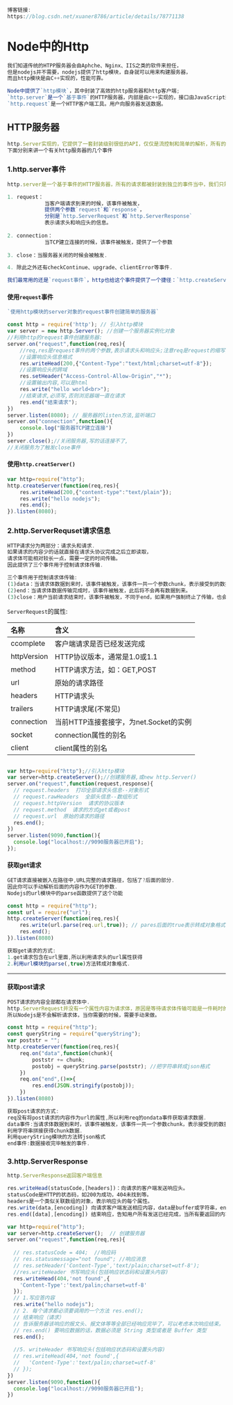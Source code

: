 ```js
博客链接:
https://blog.csdn.net/xuaner8786/article/details/78771138                https://blog.csdn.net/weixin_33831196/article/details/92069542 
```

# Node中的Http

```js
我们知道传统的HTPP服务器会由Aphche、Nginx、IIS之类的软件来担任，
但是nodejs并不需要，nodejs提供了http模块，自身就可以用来构建服务器，
而且http模块是由C++实现的，性能可靠。

Node中提供了`http模块`，其中封装了高效的http服务器和http客户端;
`http.server`是一个`基于事件`的HTTP服务器，内部是由c++实现的，接口由JavaScript封装; 
`http.request`是一个HTTP客户端工具。用户向服务器发送数据。 
```

## HTTP服务器

```js
http.Server实现的，它提供了一套封装级别很低的API，仅仅是流控制和简单的解析，所有的高层功能都需要通过它的接口。
下面分别来讲一个有关http服务器的几个事件
```

### 1.http.server事件

```js
http.server是一个基于事件的HTTP服务器，所有的请求都被封装到独立的事件当中，我们只需要对他的事件编写相应的行数就可以实现HTTP服务器的所有功能，它继承自EventEmitter,提供了以下的事件：
```

```js
1. request：
		    当客户端请求到来的时候，该事件被触发，
			提供两个参数`request`和`response`，
            分别是`http.ServerRequest`和`http.ServerResponse`
            表示请求头和响应头的信息。
            
2. connection：
			当TCP建立连接的时候，该事件被触发，提供了一个参数				    socket，为net.socket的实例(底层协议对象).
            
3. close：当服务器关闭的时候会被触发.

4. 除此之外还有checkContinue、upgrade、clientError等事件.
```

```js
我们最常用的还是`request事件`，http也给这个事件提供了一个捷径：`http.createServer()`
```

#### 使用`request`事件  ####

```js
`使用http模块的server对象的request事件创建简单的服务器`
```

```js
const http = require('http'); // 引入http模块
var server = new http.Server(); //创建一个服务器实例化对象
//利用http的request事件创建服务器:
server.on("request",function(req,res){
    //req,res是request事件的两个参数,表示请求头和响应头;注意req是request的缩写,和request事件的区别是一个是事件,一个是事件的参数.
    //设置响应头信息格式
    res.writeHead(200,{"Content-Type":"text/html;charset=utf-8"});
    //设置响应头的跨域
    res.setHeader("Access-Control-Allow-Origin","*");
    //设置输出内容,可以是html
    res.write("hello world<br>");
    //结束请求,必须写,否则浏览器端一直在请求
    res.end("结束请求");
})
server.listen(8080); // 服务器的listen方法,监听端口
server.on("connection",function(){
    console.log("服务器TCP建立连接")
})
server.close();//关闭服务器,写的话连接不了,
//关闭服务为了触发close事件
```

#### 使用`http.creatServer()` ####

```js
var http=require("http");
http.createServer(function(req,res){ 
    res.writeHead(200,{"content-type":"text/plain"});
    res.write("hello nodejs");
    res.end();
}).listen(8080);
```

### 2.http.ServerRequset请求信息 ###

```js
HTTP请求分为两部分：请求头和请求.
如果请求的内容少的话就直接在请求头协议完成之后立即读取，
请求体可能相对较长一点，需要一定的时间传输。
因此提供了三个事件用于控制请求体传输.
```

```js
三个事件用于控制请求体传输:
(1)data：当请求体数据到来时，该事件被触发，该事件一共一个参数chunk，表示接受到的数据。 
(2)end：当请求体数据传输完成时，该事件被触发，此后将不会再有数据到来。 
(3)close：用户当前请求结束时，该事件被触发，不同于end，如果用户强制终止了传输，也会触发close 
```

`ServerRequest`的属性:

| 名称        | 含义                                   |
| :---------- | :------------------------------------- |
| ccomplete   | 客户端请求是否已经发送完成             |
| httpVersion | HTTP协议版本，通常是1.0或1.1           |
| method      | HTTP请求方法，如：GET,POST             |
| url         | 原始的请求路径                         |
| headers     | HTTP请求头                             |
| trailers    | HTTP请求尾(不常见)                     |
| connection  | 当前HTTP连接套接字，为net.Socket的实例 |
| socket      | connection属性的别名                   |
| client      | client属性的别名                       |

```js

var http=require("http");//引入http模块
var server=http.createServer();//创建服务器,或new http.Server()
server.on("request",function(request,response){
  // request.headers  打印全部请求头信息--对象形式
  // request.rawHeaders  全部头信息--数组形式
  // request.httpVersion  请求的协议版本
  // request.method  请求的方式get或者post
  // request.url  原始的请求的路径 
  res.end();
})
server.listen(9090,function(){
  console.log("localhost://9090服务器已开启");
});
```

#### 获取get请求 ####

```js
GET请求直接被嵌入在路径中,URL完整的请求路径，包括了?后面的部分.
因此你可以手动解析后面的内容作为GET的参数.
Nodejs的url模块中的parse函数提供了这个功能
```

```js
const http = require("http");
const url = require("url");
http.createServer(function(req,res){
    res.write(url.parse(req.url,true)); // pares后面的true表示转成对象格式
    res.end();
}).listen(8080)
```

```js
获取get请求的方式:
1.get请求包含在url里面,所以利用请求头的url属性获得
2.利用url模块的parse(,true)方法转成对象格式.
```

---

#### 获取post请求 ####

```js
POST请求的内容全部都在请求体中.
http.ServerRequest并没有一个属性内容为请求体，原因是等待请求体传输可能是一件耗时的工作。譬如上传文件。恶意的POST请求会大大消耗服务器的资源。
所以Nodejs是不会解析请求体，当你需要的时候，需要手动来做。
```

```js
const http = require("http");
const queryString = require("queryString");
var poststr = "";
http.createServer(function(req,res){
    req.on("data",function(chunk){
        poststr += chunk;
        postobj = queryString.parse(poststr); //把字符串转成json格式
    })
    req.on("end",()=>{
        res.end(JSON.stringify(postobj));
    })
}).listen(8080)
```

```js
获取post请求的方式:
req没有将post请求的内容作为url的属性,所以利用req的ondata事件获取请求数据.
data事件:当请求体数据到来时，该事件被触发，该事件一共一个参数chunk，表示接受到的数据。 
利用字符串拼接获得chunk数据.
利用queryString模块的方法转json格式
end事件:数据接收完毕触发的事件.
```

### 3.http.ServerResponse ###

```js
http.ServerResponse返回客户端信息
```

```js
res.writeHead(statusCode,[headers])：向请求的客户端发送响应头。 
statusCode是HTTP的状态码，如200为成功，404未找到等。 
headers是一个类似关联数组的对象，表示响应头的每个属性。 
res.write(data,[encoding]) 向请求客户端发送相应内容，data是buffer或字符串，encoding为编码 
res.end([data],[encoding]) 结束响应，告知用户所有发送已经完成，当所有要返回的内容发送完毕，该函数必须被调用一次，如果不调用，客户端永远处于等待状态
```

```js
var http=require("http");
var server=http.createServer();  // 创建服务器
server.on("request",function(req,res){
 
  // res.statusCode = 404;  //响应码
  // res.statusmessage="not found"; //响应消息
  // res.setHeader('Content-Type','text/plain;charset=utf-8');
  //res.writeHeader 书写响应头(包括响应状态码和设置头内容)
  res.writeHead(404,'not found',{
    'Content-Type':'text/palin;charset=utf-8'
  });
  // 1.写应答内容
  res.write("hello nodejs"); 
  // 2. 每个请求都必须要调用的一个方法 res.end();
  // 结束响应（请求）
  // 告诉服务器该响应的报文头、报文体等等全部已经响应完毕了，可以考虑本次响应结束。
  // res.end() 要响应数据的话，数据必须是 String 类型或者是 Buffer 类型
  res.end();
 
  //5. writeHeader 书写响应头(包括响应状态码和设置头内容)
  // res.writeHead(404,'not found',{
  //   'Content-Type':'text/palin;charset=utf-8'
  // });
})
server.listen(9090,function(){
  console.log("localhost://9090服务器已开启");
})
```







                                                                                                                                                                                                                                                    